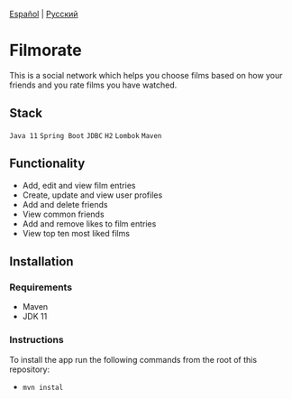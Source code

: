 [Español](README-es.md) | [Русский](README-ru.md)

# Filmorate
This is a social network which helps you choose films based on how your friends and you rate films you have watched.

## Stack
`Java 11` `Spring Boot` `JDBC` `H2` `Lombok` `Maven`

## Functionality
- Add, edit and view film entries
- Create, update and view user profiles
- Add and delete friends
- View common friends
- Add and remove likes to film entries
- View top ten most liked films

## Installation

### Requirements
- Maven
- JDK 11

### Instructions
To install the app run the following commands from the root of this repository:
- `mvn instal`

